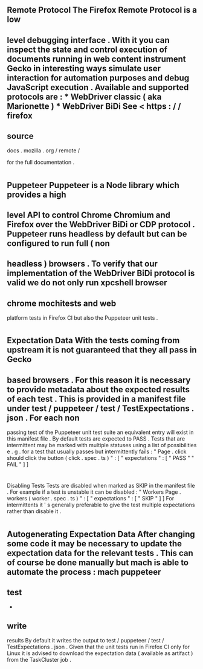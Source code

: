 #
Remote
Protocol
The
Firefox
Remote
Protocol
is
a
low
-
level
debugging
interface
.
With
it
you
can
inspect
the
state
and
control
execution
of
documents
running
in
web
content
instrument
Gecko
in
interesting
ways
simulate
user
interaction
for
automation
purposes
and
debug
JavaScript
execution
.
Available
and
supported
protocols
are
:
*
WebDriver
classic
(
aka
Marionette
)
*
WebDriver
BiDi
See
<
https
:
/
/
firefox
-
source
-
docs
.
mozilla
.
org
/
remote
/
>
for
the
full
documentation
.
#
#
Puppeteer
Puppeteer
is
a
Node
library
which
provides
a
high
-
level
API
to
control
Chrome
Chromium
and
Firefox
over
the
WebDriver
BiDi
or
CDP
protocol
.
Puppeteer
runs
headless
by
default
but
can
be
configured
to
run
full
(
non
-
headless
)
browsers
.
To
verify
that
our
implementation
of
the
WebDriver
BiDi
protocol
is
valid
we
do
not
only
run
xpcshell
browser
-
chrome
mochitests
and
web
-
platform
tests
in
Firefox
CI
but
also
the
Puppeteer
unit
tests
.
#
#
#
Expectation
Data
With
the
tests
coming
from
upstream
it
is
not
guaranteed
that
they
all
pass
in
Gecko
-
based
browsers
.
For
this
reason
it
is
necessary
to
provide
metadata
about
the
expected
results
of
each
test
.
This
is
provided
in
a
manifest
file
under
test
/
puppeteer
/
test
/
TestExpectations
.
json
.
For
each
non
-
passing
test
of
the
Puppeteer
unit
test
suite
an
equivalent
entry
will
exist
in
this
manifest
file
.
By
default
tests
are
expected
to
PASS
.
Tests
that
are
intermittent
may
be
marked
with
multiple
statuses
using
a
list
of
possibilities
e
.
g
.
for
a
test
that
usually
passes
but
intermittently
fails
:
"
Page
.
click
should
click
the
button
(
click
.
spec
.
ts
)
"
:
[
"
expectations
"
:
[
"
PASS
"
"
FAIL
"
]
]
#
#
#
Disabling
Tests
Tests
are
disabled
when
marked
as
SKIP
in
the
manifest
file
.
For
example
if
a
test
is
unstable
it
can
be
disabled
:
"
Workers
Page
.
workers
(
worker
.
spec
.
ts
)
"
:
[
"
expectations
"
:
[
"
SKIP
"
]
]
For
intermittents
it
'
s
generally
preferable
to
give
the
test
multiple
expectations
rather
than
disable
it
.
#
#
#
Autogenerating
Expectation
Data
After
changing
some
code
it
may
be
necessary
to
update
the
expectation
data
for
the
relevant
tests
.
This
can
of
course
be
done
manually
but
mach
is
able
to
automate
the
process
:
mach
puppeteer
-
test
-
-
write
-
results
By
default
it
writes
the
output
to
test
/
puppeteer
/
test
/
TestExpectations
.
json
.
Given
that
the
unit
tests
run
in
Firefox
CI
only
for
Linux
it
is
advised
to
download
the
expectation
data
(
available
as
artifact
)
from
the
TaskCluster
job
.
